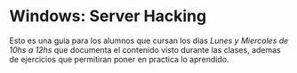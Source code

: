 # Windows: Server Hacking

Esto es una guia para los alumnos que cursan los dias _Lunes y Miercoles de 10hs a 12hs_ que documenta el contenido visto durante las clases, ademas de ejercicios que permitiran poner en practica lo aprendido.
